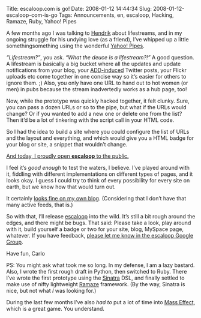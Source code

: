 Title: escaloop.com is go!
Date: 2008-01-12 14:44:34
Slug: 2008-01-12-escaloop-com-is-go
Tags: Announcements, en, escaloop, Hacking, Ramaze, Ruby, Yahoo! Pipes


A few months ago I was talking to [Hendrik][1] about lifestreams, and in my
ongoing struggle for his undying love (as a friend), I’ve whipped up a little
somethingsomething using the wonderful [Yahoo! Pipes][2].

_“Lifestream?”_, you ask. _“What the deuce is a lifestream?!”_ A good
question. A lifestream is basically a big bucket where all the updates and
update notifications from your blog, your [ADD-induced][3] Twitter posts, your
Flickr uploads etc come together in one concise way so it’s easier for others
to ignore them. ;) Also, you only have one URL to hand out to hot women (or
men) in pubs because the stream inadvertedly works as a hub page, too!

Now, while the prototype was quickly hacked together, it felt clunky. Sure,
you can pass a dozen URLs or so to the pipe, but what if the URLs would
change? Or if you wanted to add a new one or delete one from the list? Then
it’d be a lot of tinkering with the script call in your HTML code.

So I had the idea to build a site where you could configure the list of URLs
and the layout and everything, and which would give you a HTML badge for your
blog or site, a snippet that wouldn’t change.

[And today, I proudly open **escaloop** to the public.][4]

I feel it’s _good enough_ to test the waters, I believe. I’ve played around
with it, fiddling with different implementations on different types of pages,
and it looks okay. I guess I could try to think of every possibility for every
site on earth, but we know how that would turn out.

It certainly [looks fine on my own blog][5]. (Considering that I don’t have
that many active feeds, that is.)

So with that, I’ll release [escaloop][4] into the wild. It’s still a bit rough
around the edges, and there might be bugs. That said: Please take a look, play
around with it, build yourself a badge or two for your site, blog, MySpace
page, whatever. If you have feedback, [please let me know in the escaloop
Google Group][6].

Have fun, Carlo

PS: You might ask what took me so long. In my defense, I am a lazy bastard.
Also, I wrote the first rough draft in Python, then switched to Ruby. There
I’ve wrote the first prototype using the [Sinatra][7] DSL, and finally settled
to make use of nifty lightweight [Ramaze][8] framework. (By the way, Sinatra
is nice, but not what _I_ was looking for.)

During the last few months I’ve also _had to_ put a lot of time into [Mass
Effect][9], which is a great game. You understand.

   [1]: http://mornography.co.uk/
   [2]: http://pipes.yahoo.com/
   [3]: http://en.wikipedia.org/wiki/Attention-Deficit_Disorder
   [4]: http://escaloop.com/
   [5]: http://carlo.zottmann.org/lifestream/
   [6]: http://groups.google.com/group/escaloop
   [7]: http://sinatra.rubyforge.org/
   [8]: http://ramaze.net/
   [9]: http://masseffect.bioware.com/
